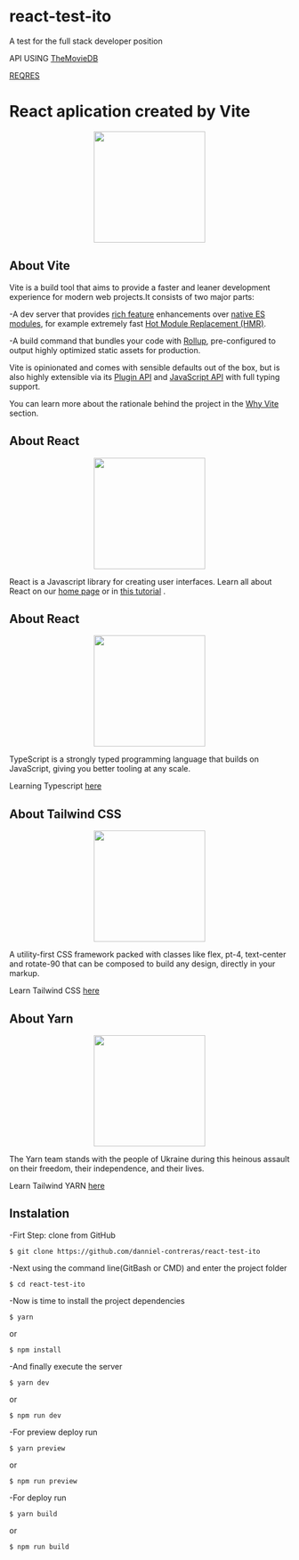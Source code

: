 # react-test-ito
A test for the full stack developer position

API USING
[TheMovieDB](https://www.themoviedb.org)

[REQRES](https://reqres.in/)

# React aplication created by Vite
<p align="center"><img src="https://vitejs.dev/logo.svg" width="200"></p>

## About Vite

Vite is a build tool that aims to provide a faster and leaner development experience for modern web projects.It consists of two major parts:

-A dev server that provides [rich feature](https://vitejs.dev/guide/features.html) enhancements over [native ES modules](https://developer.mozilla.org/en-US/docs/Web/JavaScript/Guide/Modules), for example extremely fast [Hot Module Replacement (HMR)](https://vitejs.dev/guide/features.html#hot-module-replacement).

-A build command that bundles your code with [Rollup](https://rollupjs.org/), pre-configured to output highly optimized static assets for production.

Vite is opinionated and comes with sensible defaults out of the box, but is also highly extensible via its [Plugin API](https://vitejs.dev/guide/api-plugin.html) and [JavaScript API](https://vitejs.dev/guide/api-javascript.html) with full typing support.

You can learn more about the rationale behind the project in the [Why Vite](https://vitejs.dev/guide/why.html) section.

## About React
<p align="center"><img src="https://upload.wikimedia.org/wikipedia/commons/thumb/a/a7/React-icon.svg/2300px-React-icon.svg.png" width="200"></p>

React is a Javascript library for creating user interfaces. Learn all about React on our [home page](https://es.reactjs.org/) or in [this tutorial](https://es.reactjs.org/tutorial/tutorial.html) .

## About React
<p align="center"><img src="https://upload.wikimedia.org/wikipedia/commons/thumb/4/4c/Typescript_logo_2020.svg/640px-Typescript_logo_2020.svg.png" width="200"></p>

TypeScript is a strongly typed programming language that builds on JavaScript, giving you better tooling at any scale.

Learning Typescript [here](https://www.typescriptlang.org/)

## About Tailwind CSS
<p align="center"><img src="https://tailwindcss.com/_next/static/media/social-square.b622e290e82093c36cca57092ffe494f.jpg" width="200"></p>

A utility-first CSS framework packed with classes like flex, pt-4, text-center and rotate-90 that can be composed to build any design, directly in your markup.

Learn Tailwind CSS [here](https://tailwindcss.com/)

## About Yarn
<p align="center"><img src="https://classic.yarnpkg.com/assets/og_image.png" width="200"></p>

The Yarn team stands with the people of Ukraine during this heinous assault on their freedom, their independence, and their lives.

Learn Tailwind YARN [here](https://yarnpkg.com/)

## Instalation 

-Firt Step: clone from GitHub
```
$ git clone https://github.com/danniel-contreras/react-test-ito
```
-Next using the command line(GitBash or CMD) and enter the project folder
```
$ cd react-test-ito
```
-Now is time to install the project dependencies 
```
$ yarn
```
or
```
$ npm install
```
-And finally execute the server
```
$ yarn dev
```
or
```
$ npm run dev
```
-For preview deploy run 
```
$ yarn preview
```
or
```
$ npm run preview
```
-For deploy run 
```
$ yarn build
```
or
```
$ npm run build
```
